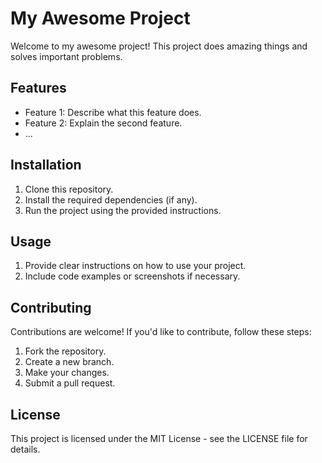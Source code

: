 # My Awesome Project

Welcome to my awesome project! This project does amazing things and solves important problems.

## Features

- Feature 1: Describe what this feature does.
- Feature 2: Explain the second feature.
- ...

## Installation

1. Clone this repository.
2. Install the required dependencies (if any).
3. Run the project using the provided instructions.

## Usage

1. Provide clear instructions on how to use your project.
2. Include code examples or screenshots if necessary.

## Contributing

Contributions are welcome! If you'd like to contribute, follow these steps:
1. Fork the repository.
2. Create a new branch.
3. Make your changes.
4. Submit a pull request.

## License

This project is licensed under the MIT License - see the LICENSE file for details.
